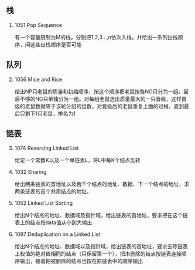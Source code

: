 ## 栈
1. 1051 Pop Sequence

    有一个容量限制为M的栈，分别把1,2,3...,n依次入栈，并给出一系列出栈顺序，问这些出栈顺序是否可能


## 队列
2. 1056 Mice and Rice

    给出NP只老鼠的质量和初始顺序，按这个顺序把老鼠按每NG只分为一组，最后不够的NG只单独分为一组。对每组老鼠选出质量最大的一只晋级，这样晋级的老鼠数就等于该轮分组的组数。对晋级后的老鼠重复上面的过程，直到最后只剩下1只老鼠，排名为1


## 链表
3. 1074 Reversing Linked List

    给定一个常数K以及一个单链表L，将L中每K个结点反转

4. 1032 Sharing

    给出两条链表的首地址以及若干个结点的地址、数据、下一个结点的地址，求两条链表的首个共用结点的地址。

5. 1052 Linked List Sorting

    给出N个结点的地址、数据域及指针域，给出链表的首地址，要求把在这个链表上的结点按data值从小到大输出

6. 1097 Deduplication on a Linked List

    给出N个结点的地址、数据域以及指针域，给出链表的首地址，要求去除链表上权值的绝对值相同的结点（只保留第一个），把未删除的结点按链表连接顺序输出，接着把被删除的结点也按在原链表中的顺序输出